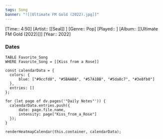 ```yaml
---
tags: Song  
banner: "![[Ultimate FM Gold (2022).jpg]]"
---
```

[Time:: 4:50]
[Artist:: [[Seal]] ]
[Genre:: Pop]
[Played:: ]
[Album:: [[Ultimate FM Gold (2022)]]]
[Year:: 2022]
### Dates
````dataview
TABLE Favorite_Song
WHERE Favorite_Song = [[Kiss from a Rose]]
````
  ```dataviewjs
const calendarData = { 
	colors: { 
		blue: ["#9ccfd8", "#5BAAB8", "#57A1BB", "#5da8c7", "#3e8fb0"] 
	}, 
	entries: [] 
}; 

for (let page of dv.pages('"Daily Notes"')) { 
	calendarData.entries.push({ 
		date: page.file.name, 
		intensity: page["Kiss_from_a_Rose"]
	}); 
} 

renderHeatmapCalendar(this.container, calendarData);
```
